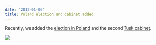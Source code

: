 ```yaml
---
date: "2012-01-06"
title: Poland election and cabinet added
---
```


Recently, we added the [election in Poland](http://dev.parlgov.org/data/pol/election-parliament/2011-10-09/) and the second [Tusk cabinet](http://dev.parlgov.org/data/pol/cabinet-party/2011-11-18/).

![](/images/parliament-netherlands.jpg)
